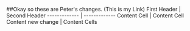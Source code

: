 ##Okay so these are Peter's changes. (This is my Link)
First Header  | Second Header
------------- | -------------
Content Cell  | Content Cell
Content new change  | Content Cells